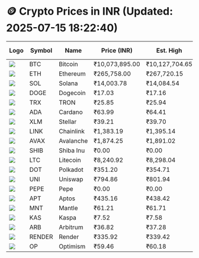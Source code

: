 # 🪙 Crypto Prices in INR (Updated: 2025-07-15 18:22:40)

| Logo | Symbol | Name       | Price (INR) | Est. High | Est. Low | Gross Profit | Fees | Net Profit | ROI % |
|------|--------|------------|-------------|-----------|----------|---------------|------|-------------|--------|
| ![](https://coin-images.coingecko.com/coins/images/1/large/bitcoin.png?1696501400) | BTC    | Bitcoin    | ₹10,073,895.00 | ₹10,127,704.65 | ₹10,020,085.35 | ₹1,074.04 | ₹200.00 | ₹874.04 | 0.87% |
| ![](https://coin-images.coingecko.com/coins/images/279/large/ethereum.png?1696501628) | ETH    | Ethereum   | ₹265,758.00 | ₹267,720.15 | ₹263,795.85 | ₹1,487.63 | ₹200.00 | ₹1,287.63 | 1.29% |
| ![](https://coin-images.coingecko.com/coins/images/4128/large/solana.png?1718769756) | SOL    | Solana     | ₹14,003.78 | ₹14,084.54 | ₹13,923.02 | ₹1,160.09 | ₹200.00 | ₹960.09 | 0.96% |
| ![](https://coin-images.coingecko.com/coins/images/5/large/dogecoin.png?1696501409) | DOGE   | Dogecoin   | ₹17.03 | ₹17.16 | ₹16.90 | ₹1,580.21 | ₹200.00 | ₹1,380.21 | 1.38% |
| ![](https://coin-images.coingecko.com/coins/images/1094/large/tron-logo.png?1696502193) | TRX    | TRON       | ₹25.85 | ₹25.94 | ₹25.76 | ₹710.45 | ₹200.00 | ₹510.45 | 0.51% |
| ![](https://coin-images.coingecko.com/coins/images/975/large/cardano.png?1696502090) | ADA    | Cardano    | ₹63.99 | ₹64.41 | ₹63.57 | ₹1,307.13 | ₹200.00 | ₹1,107.13 | 1.11% |
| ![](https://coin-images.coingecko.com/coins/images/100/large/fmpFRHHQ_400x400.jpg?1735231350) | XLM    | Stellar    | ₹39.21 | ₹39.70 | ₹38.72 | ₹2,517.92 | ₹200.00 | ₹2,317.92 | 2.32% |
| ![](https://coin-images.coingecko.com/coins/images/877/large/chainlink-new-logo.png?1696502009) | LINK   | Chainlink  | ₹1,383.19 | ₹1,395.14 | ₹1,371.24 | ₹1,743.24 | ₹200.00 | ₹1,543.24 | 1.54% |
| ![](https://coin-images.coingecko.com/coins/images/12559/large/Avalanche_Circle_RedWhite_Trans.png?1696512369) | AVAX   | Avalanche  | ₹1,874.25 | ₹1,891.02 | ₹1,857.48 | ₹1,805.84 | ₹200.00 | ₹1,605.84 | 1.61% |
| ![](https://coin-images.coingecko.com/coins/images/11939/large/shiba.png?1696511800) | SHIB   | Shiba Inu  | ₹0.00 | ₹0.00 | ₹0.00 | ₹2,200.69 | ₹200.00 | ₹2,000.69 | 2.00% |
| ![](https://coin-images.coingecko.com/coins/images/2/large/litecoin.png?1696501400) | LTC    | Litecoin   | ₹8,240.92 | ₹8,298.04 | ₹8,183.80 | ₹1,395.82 | ₹200.00 | ₹1,195.82 | 1.20% |
| ![](https://coin-images.coingecko.com/coins/images/12171/large/polkadot.png?1696512008) | DOT    | Polkadot   | ₹351.20 | ₹354.71 | ₹347.69 | ₹2,019.04 | ₹200.00 | ₹1,819.04 | 1.82% |
| ![](https://coin-images.coingecko.com/coins/images/12504/large/uniswap-logo.png?1720676669) | UNI    | Uniswap    | ₹794.86 | ₹801.94 | ₹787.78 | ₹1,798.22 | ₹200.00 | ₹1,598.22 | 1.60% |
| ![](https://coin-images.coingecko.com/coins/images/29850/large/pepe-token.jpeg?1696528776) | PEPE   | Pepe       | ₹0.00 | ₹0.00 | ₹0.00 | ₹2,453.65 | ₹200.00 | ₹2,253.65 | 2.25% |
| ![](https://coin-images.coingecko.com/coins/images/26455/large/aptos_round.png?1696525528) | APT    | Aptos      | ₹435.16 | ₹438.42 | ₹431.90 | ₹1,508.68 | ₹200.00 | ₹1,308.68 | 1.31% |
| ![](https://coin-images.coingecko.com/coins/images/30980/large/Mantle-Logo-mark.png?1739213200) | MNT    | Mantle     | ₹61.21 | ₹61.71 | ₹60.71 | ₹1,640.53 | ₹200.00 | ₹1,440.53 | 1.44% |
| ![](https://coin-images.coingecko.com/coins/images/25751/large/kaspa-icon-exchanges.png?1696524837) | KAS    | Kaspa      | ₹7.52 | ₹7.58 | ₹7.46 | ₹1,730.27 | ₹200.00 | ₹1,530.27 | 1.53% |
| ![](https://coin-images.coingecko.com/coins/images/16547/large/arb.jpg?1721358242) | ARB    | Arbitrum   | ₹36.82 | ₹37.28 | ₹36.36 | ₹2,549.75 | ₹200.00 | ₹2,349.75 | 2.35% |
| ![](https://coin-images.coingecko.com/coins/images/11636/large/rndr.png?1696511529) | RENDER | Render     | ₹335.92 | ₹339.42 | ₹332.42 | ₹2,103.64 | ₹200.00 | ₹1,903.64 | 1.90% |
| ![](https://coin-images.coingecko.com/coins/images/25244/large/Optimism.png?1696524385) | OP     | Optimism   | ₹59.46 | ₹60.18 | ₹58.74 | ₹2,461.82 | ₹200.00 | ₹2,261.82 | 2.26% |
